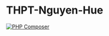 # THPT-Nguyen-Hue
[![PHP Composer](https://github.com/hlong19it3/THPT-Nguyen-Hue/actions/workflows/php.yml/badge.svg)](https://github.com/hlong19it3/THPT-Nguyen-Hue/actions/workflows/php.yml)
